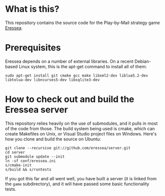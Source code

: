 # What is this?

This repository contains the source code for the Play-by-Mail strategy game [Eressea](http://www.eressea.de/).

# Prerequisites

Eressea depends on a number of external libraries. On a recent Debian-based Linux system, this is the apt-get command to install all of them:

    sudo apt-get install git cmake gcc make libxml2-dev liblua5.2-dev libtolua-dev libncurses5-dev libsqlite3-dev

# How to check out and build the Eressea server

This repository relies heavily on the use of submodules, and it pulls in most of the code from those. The build system being used is cmake, which can create Makefiles on Unix, or Visual Studio project files on Windows. Here's how you clone and build the source on Ubuntu:

    git clone --recursive git://github.com/eressea/server.git
    cd server
    git submodule update --init
    ln -sf conf/eressea.ini
    s/cmake-init
    s/build && s/runtests

If you got this far and all went well, you have built a server (it is linked from the `game` subdirectory), and it will have passed some basic functionality tests.
